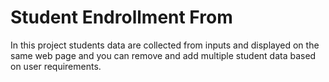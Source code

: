 # Student Endrollment From 
In this project students data are collected from inputs and displayed on the same web page and you can remove and add multiple student data based on user requirements.
